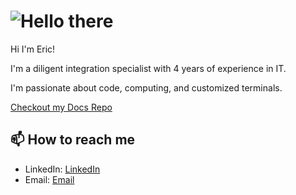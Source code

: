 # ![Hello there](hellothere.gif) 

Hi I'm Eric!

I'm a diligent integration specialist with 4 years of experience in IT.

I'm passionate about code, computing, and customized terminals. 

[Checkout my Docs Repo](https://docs.eriim.dev/)


## 📫 How to reach me 

- LinkedIn: [LinkedIn](https://linkedin.com/in/eric-tossell)
- Email: [Email](mailto:eric@tossell.ca)

